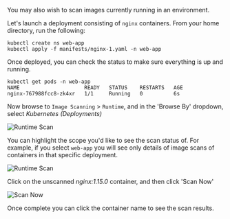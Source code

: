 You may also wish to scan images currently running in an environment.

Let's launch a deployment consisting of `nginx` containers. From your home directory, run the following:

```
kubectl create ns web-app
kubectl apply -f manifests/nginx-1.yaml -n web-app
```

Once deployed, you can check the status to make sure everything is up and running.

```
kubectl get pods -n web-app
NAME                     READY   STATUS    RESTARTS   AGE
nginx-767988fcc8-zk4xr   1/1     Running   0          6s
```

Now browse to `Image Scanning` > `Runtime`, and in the 'Browse By' dropdown, select *Kubernetes (Deployments)*

![Runtime Scan](secure-image-scanning-policies-and-assignments/assets/RuntimeScan02.png)

You can highlight the scope you'd like to see the scan status of.  For example, if you select `web-app` you will see only details of image scans of containers in that specific deployment.

![Runtime Scan](secure-image-scanning-policies-and-assignments/assets/RuntimeScan03.png)

<!-- <<ToDo - redo 'RuntimeScan03.png' - I'd scanned nginx:1.15.0 & 1.16.0 within the last hour, but students wont have. -->

Click on the unscanned *nginx:1.15.0* container, and then click 'Scan Now'

![Scan Now](secure-image-scanning-policies-and-assignments/assets/RuntimeScan04.png)

Once complete you can click the container name to see the scan results.
